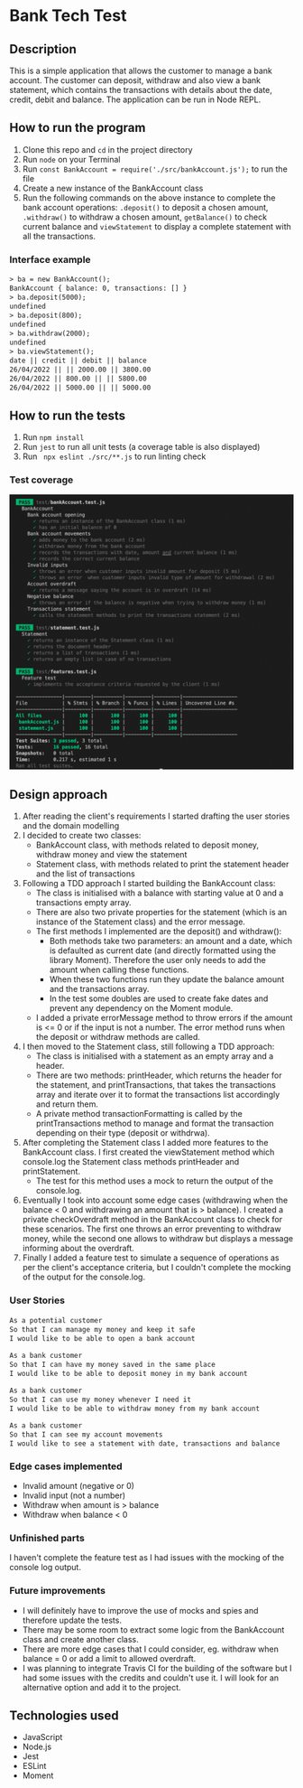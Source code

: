 # Bank Tech Test

## Description

This is a simple application that allows the customer to manage a bank account. The customer can deposit, withdraw and also view a bank statement, which contains the transactions with details about the date, credit, debit and balance. The application can be run in Node REPL.

## How to run the program

1. Clone this repo and `cd` in the project directory
2. Run `node` on your Terminal
3. Run `const BankAccount = require('./src/bankAccount.js');` to run the file
4. Create a new instance of the BankAccount class
5. Run the following commands on the above instance to complete the bank account operations: `.deposit()` to deposit a chosen amount, `.withdraw()` to withdraw a chosen amount, `getBalance()` to check current balance and `viewStatement` to display a complete statement with all the transactions.

### Interface example

```
> ba = new BankAccount();
BankAccount { balance: 0, transactions: [] }
> ba.deposit(5000);
undefined
> ba.deposit(800);
undefined
> ba.withdraw(2000);
undefined
> ba.viewStatement();
date || credit || debit || balance
26/04/2022 || || 2000.00 || 3800.00
26/04/2022 || 800.00 || || 5800.00
26/04/2022 || 5000.00 || || 5000.00
```

## How to run the tests

1. Run `npm install`
2. Run `jest` to run all unit tests (a coverage table is also displayed)
3. Run ` npx eslint ./src/**.js` to run linting check

### Test coverage

![screenshot](https://github.com/valentina-maggio/bank-tech-test/blob/main/public/test-coverage.png)

## Design approach

1. After reading the client's requirements I started drafting the user stories and the domain modelling
2. I decided to create two classes:
    - BankAccount class, with methods related to deposit money, withdraw money and view the statement
    - Statement class, with methods related to print the statement header and the list of transactions
3. Following a TDD approach I started building the BankAccount class:
    - The class is initialised with a balance with starting value at 0 and a transactions empty array. 
    - There are also two private properties for the statement (which is an instance of the Statement class) and the error message.
    - The first methods I implemented are the deposit() and withdraw():
        - Both methods take two parameters: an amount and a date, which is defaulted as current date (and directly formatted using the library Moment). Therefore the user only needs to add the amount when calling these functions.
        - When these two functions run they update the balance amount and the transactions array.
        - In the test some doubles are used to create fake dates and prevent any dependency on the Moment module.
    - I added a private errorMessage method to throw errors if the amount is <= 0 or if the input is not a number. The error method runs when the deposit or withdraw methods are called.
4. I then moved to the Statement class, still following a TDD approach:
    - The class is initialised with a statement as an empty array and a header.
    - There are two methods: printHeader, which returns the header for the statement, and printTransactions, that takes the transactions array and iterate over it to format the transactions list accordingly and return them.
    - A private method transactionFormatting is called by the printTransactions method to manage and format the transaction depending on their type (deposit or withdrwa).
5. After completing the Statement class I added more features to the BankAccount class. I first created the viewStatement method which console.log the Statement class methods printHeader and printStatement.
    - The test for this method uses a mock to return the output of the console.log.
6. Eventually I took into account some edge cases (withdrawing when the balance < 0 and withdrawing an amount that is > balance). I created a private checkOverdraft method in the BankAccount class to check for these scenarios. The first one throws an error preventing to withdraw money, while the second one allows to withdraw but displays a message informing about the overdraft.
7. Finally I added a feature test to simulate a sequence of operations as per the client's acceptance criteria, but I couldn't complete the mocking of the output for the console.log.

### User Stories

```
As a potential customer
So that I can manage my money and keep it safe
I would like to be able to open a bank account
```
```
As a bank customer
So that I can have my money saved in the same place
I would like to be able to deposit money in my bank account
```
```
As a bank customer
So that I can use my money whenever I need it
I would like to be able to withdraw money from my bank account
```
```
As a bank customer
So that I can see my account movements
I would like to see a statement with date, transactions and balance
```

### Edge cases implemented

- Invalid amount (negative or 0)
- Invalid input (not a number)
- Withdraw when amount is > balance
- Withdraw when balance < 0

### Unfinished parts

I haven't complete the feature test as I had issues with the mocking of the console log output.

### Future improvements

* I will definitely have to improve the use of mocks and spies and therefore update the tests.
* There may be some room to extract some logic from the BankAccount class and create another class.
* There are more edge cases that I could consider, eg. withdraw when balance = 0 or add a limit to allowed overdraft.
* I was planning to integrate Travis CI for the building of the software but I had some issues with the credits and couldn't use it. I will look for an alternative option and add it to the project.

## Technologies used

* JavaScript
* Node.js
* Jest
* ESLint
* Moment
